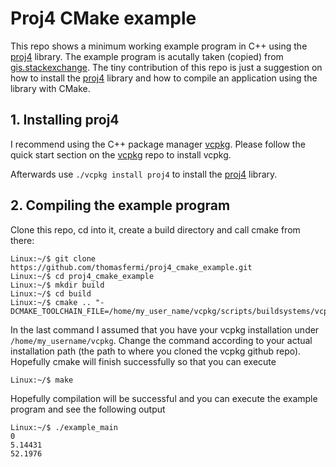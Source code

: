 # Proj4 CMake example
This repo shows a minimum working example program in C++ using the [proj4][2] library. The example program is acutally taken (copied) from [gis.stackexchange][0]. The tiny contribution of this repo is just a suggestion on how to install the [proj4][2] library and how to compile an application using the library with CMake.

## 1. Installing proj4
I recommend using the C++ package manager [vcpkg][1]. Please follow the quick start section on the [vcpkg][1] repo to install vcpkg. 

Afterwards use `./vcpkg install proj4` to install the [proj4][2] library.

[0]:https://gis.stackexchange.com/questions/58555/proj4-c-api-amersfoort-rd-new-to-wgs84
[1]:https://github.com/microsoft/vcpkg
[2]:https://proj.org/

## 2. Compiling the example program
Clone this repo, cd into it, create a build directory and call cmake from there:
```
Linux:~/$ git clone https://github.com/thomasfermi/proj4_cmake_example.git
Linux:~/$ cd proj4_cmake_example
Linux:~/$ mkdir build
Linux:~/$ cd build
Linux:~/$ cmake .. "-DCMAKE_TOOLCHAIN_FILE=/home/my_user_name/vcpkg/scripts/buildsystems/vcpkg.cmake"
```
In the last command I assumed that you have your vcpkg installation under `/home/my_username/vcpkg`. Change the command according to your actual installation path (the path to where you cloned the vcpkg github repo).
Hopefully cmake will finish successfully so that you can execute
```
Linux:~/$ make
```
Hopefully compilation will be successful and you can execute the example program and see the following output
```
Linux:~/$ ./example_main
0
5.14431
52.1976
```